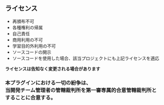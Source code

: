 # <PJ ID>

<PJ Name>

## ライセンス

- 再頒布不可
- 各種権利の帰属
- 自己責任
- 商用利用の不可
- 学習目的外利用の不可
- ソースコードの開示
- ソースコードを使用した場合、該当プロジェクトにも上記ライセンスを適応

**ライセンスは告知なく変更される場合があります**

<h3>
  本プラグインにおける一切の紛争は、<br>
  当開発チーム管理者の管轄裁判所を第一審専属的合意管轄裁判所とすることに合意する。
</h3>

